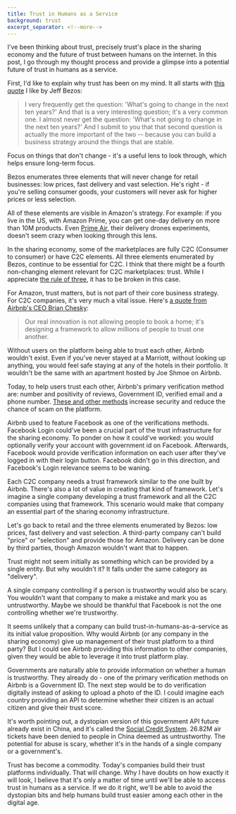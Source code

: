 ```yaml
---
title: Trust in Humans as a Service
background: trust
excerpt_separator: <!--more-->
---
```


I've been thinking about trust, precisely trust's place in the sharing economy and the future of trust between humans on the internet. In this post, I go through my thought process and provide a glimpse into a potential future of trust in humans as a service.

<!--more-->

First, I'd like to explain why trust has been on my mind. It all starts with [this quote](//goodreads.com/quotes/966699-i-very-frequently-get-the-question-what-s-going-to-change) I like by Jeff Bezos:

> I very frequently get the question: 'What's going to change in the next ten years?' And that is a very interesting question; it's a very common one. I almost never get the question: 'What's not going to change in the next ten years?' And I submit to you that that second question is actually the more important of the two -- because you can build a business strategy around the things that are stable.

Focus on things that don't change - it's a useful lens to look through, which helps ensure long-term focus.

Bezos enumerates three elements that will never change for retail businesses: low prices, fast delivery and vast selection. He's right - if you're selling consumer goods, your customers will never ask for higher prices or less selection.

All of these elements are visible in Amazon's strategy. For example: if you live in the US, with Amazon Prime, you can get one-day delivery on more than 10M products. Even [Prime Air](//amazon.com/Amazon-Prime-Air/), their delivery drones experiments, doesn't seem crazy when looking through this lens.

In the sharing economy, some of the marketplaces are fully C2C (Consumer to consumer) or have C2C elements. All three elements enumerated by Bezos, continue to be essential for C2C. I think that there might be a fourth non-changing element relevant for C2C marketplaces: trust. While I appreciate [the rule of three](//en.wikipedia.org/wiki/Rule_of_three_(writing)), it has to be broken in this case.

For Amazon, trust matters, but is not part of their core business strategy. For C2C companies, it's very much a vital issue. Here's [a quote from Airbnb's CEO Brian Chesky](//news.airbnb.com/in-the-business-of-trust/):

> Our real innovation is not allowing people to book a home; it's designing a framework to allow millions of people to trust one another.

Without users on the platform being able to trust each other, Airbnb wouldn't exist. Even if you've never stayed at a Marriott, without looking up anything, you would feel safe staying at any of the hotels in their portfolio. It wouldn't be the same with an apartment hosted by Joe Shmoe on Airbnb.

Today, to help users trust each other, Airbnb's primary verification method are: number and positivity of reviews, Government ID, verified email and a phone number. [These and other methods](//airbnb.com/trust) increase security and reduce the chance of scam on the platform.

Airbnb used to feature Facebook as one of the verifications methods. Facebook Login could've been a crucial part of the trust infrastructure for the sharing economy. To ponder on how it could've worked: you would optionally verify your account with government id on Facebook. Afterwards, Facebook would provide verification information on each user after they've logged in with their login button. Facebook didn't go in this direction, and Facebook's Login relevance seems to be waning.

Each C2C company needs a trust framework similar to the one built by Airbnb. There's also a lot of value in creating that kind of framework. Let's imagine a single company developing a trust framework and all the C2C companies using that framework. This scenario would make that company an essential part of the sharing economy infrastructure.

Let's go back to retail and the three elements enumerated by Bezos: low prices, fast delivery and vast selection. A third-party company can't build "price" or "selection" and provide those for Amazon. Delivery can be done by third parties, though Amazon wouldn't want that to happen.

Trust might not seem initially as something which can be provided by a single entity. But why wouldn't it? It falls under the same category as "delivery".

A single company controlling if a person is trustworthy would also be scary. You wouldn't want that company to make a mistake and mark you as untrustworthy. Maybe we should be thankful that Facebook is not the one controlling whether we're trustworthy.

It seems unlikely that a company can build trust-in-humans-as-a-service as its initial value proposition. Why would Airbnb (or any company in the sharing economy) give up management of their trust platform to a third party? But I could see Airbnb providing this information to other companies, given they would be able to leverage it into trust platform play.

Governments are naturally able to provide information on whether a human is trustworthy. They already do - one of the primary verification methods on Airbnb is a Government ID. The next step would be to do verification digitally instead of asking to upload a photo of the ID. I could imagine each country providing an API to determine whether their citizen is an actual citizen and give their trust score.

It's worth pointing out, a dystopian version of this government API future already exist in China, and it's called the [Social Credit System](//en.wikipedia.org/wiki/Social_Credit_System). 26.82M air tickets have been denied to people in China deemed as untrustworthy. The potential for abuse is scary, whether it's in the hands of a single company or a government's.

Trust has become a commodity. Today's companies build their trust platforms individually. That will change. Why I have doubts on how exactly it will look, I believe that it's only a matter of time until we'll be able to access trust in humans as a service. If we do it right, we'll be able to avoid the dystopian bits and help humans build trust easier among each other in the digital age.
